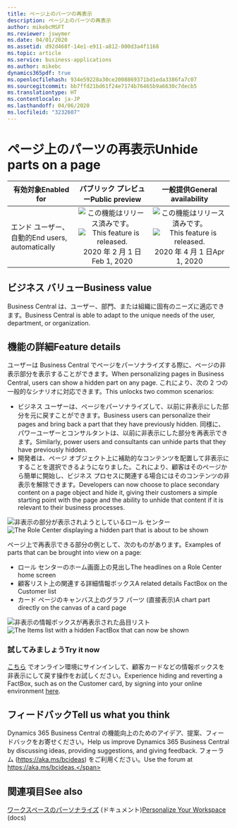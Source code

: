 ```yaml
---
title: ページ上のパーツの再表示
description: ページ上のパーツの再表示
author: mikebcMSFT
ms.reviewer: jswymer
ms.date: 04/01/2020
ms.assetid: d92d468f-14e1-e911-a812-000d3a4f1168
ms.topic: article
ms.service: business-applications
ms.author: mikebc
dynamics365pdf: true
ms.openlocfilehash: 934e59228a30ce2008869371bd1eda3386fa7c07
ms.sourcegitcommit: bb7ffd21bd61f24e7174b76465b9a6630c7decb5
ms.translationtype: HT
ms.contentlocale: ja-JP
ms.lasthandoff: 04/06/2020
ms.locfileid: "3232607"
---
```

# <a name="unhide-parts-on-a-page"></a><span data-ttu-id="7668b-103">ページ上のパーツの再表示</span><span class="sxs-lookup"><span data-stu-id="7668b-103">Unhide parts on a page</span></span>


| <span data-ttu-id="7668b-104">有効対象</span><span class="sxs-lookup"><span data-stu-id="7668b-104">Enabled for</span></span>    |  <span data-ttu-id="7668b-105">パブリック プレビュー</span><span class="sxs-lookup"><span data-stu-id="7668b-105">Public preview</span></span> | <span data-ttu-id="7668b-106">一般提供</span><span class="sxs-lookup"><span data-stu-id="7668b-106">General availability</span></span> | 
| ---------- | :----------: |:----------: |
|<span data-ttu-id="7668b-107">エンド ユーザー、自動的</span><span class="sxs-lookup"><span data-stu-id="7668b-107">End users, automatically</span></span>|<span data-ttu-id="7668b-108">![この機能はリリース済みです。](/dynamics365-release-plan/media/green-checkmark.png "この機能はリリース済みです。")</span><span class="sxs-lookup"><span data-stu-id="7668b-108">![This feature is released.](/dynamics365-release-plan/media/green-checkmark.png "This feature is released.")</span></span> <span data-ttu-id="7668b-109">2020 年 2 月 1 日</span><span class="sxs-lookup"><span data-stu-id="7668b-109">Feb 1, 2020</span></span>| <span data-ttu-id="7668b-110">![この機能はリリース済みです。](/dynamics365-release-plan/media/green-checkmark.png "この機能はリリース済みです。")</span><span class="sxs-lookup"><span data-stu-id="7668b-110">![This feature is released.](/dynamics365-release-plan/media/green-checkmark.png "This feature is released.")</span></span> <span data-ttu-id="7668b-111">2020 年 4 月 1 日</span><span class="sxs-lookup"><span data-stu-id="7668b-111">Apr 1, 2020</span></span>|


## <a name="business-value"></a><span data-ttu-id="7668b-112">ビジネス バリュー</span><span class="sxs-lookup"><span data-stu-id="7668b-112">Business value</span></span>
<!-- bv start -->
<span data-ttu-id="7668b-113">Business Central は、ユーザー、部門、または組織に固有のニーズに適応できます。</span><span class="sxs-lookup"><span data-stu-id="7668b-113">Business Central is able to adapt to the unique needs of the user, department, or organization.</span></span>
<!-- bv end -->



## <a name="feature-details"></a><span data-ttu-id="7668b-114">機能の詳細</span><span class="sxs-lookup"><span data-stu-id="7668b-114">Feature details</span></span>
<!--feature detail start -->
<span data-ttu-id="7668b-115">ユーザーは Business Central でページをパーソナライズする際に、ページの非表示部分を表示することができます。</span><span class="sxs-lookup"><span data-stu-id="7668b-115">When personalizing pages in Business Central, users can show a hidden part on any page.</span></span> <span data-ttu-id="7668b-116">これにより、次の 2 つの一般的なシナリオに対応できます。</span><span class="sxs-lookup"><span data-stu-id="7668b-116">This unlocks two common scenarios:</span></span>

- <span data-ttu-id="7668b-117">ビジネス ユーザーは、ページをパーソナライズして、以前に非表示にした部分を元に戻すことができます。</span><span class="sxs-lookup"><span data-stu-id="7668b-117">Business users can personalize their pages and bring back a part that they have previously hidden.</span></span> <span data-ttu-id="7668b-118">同様に、パワーユーザーとコンサルタントは、以前に非表示にした部分を再表示できます。</span><span class="sxs-lookup"><span data-stu-id="7668b-118">Similarly, power users and consultants can unhide parts that they have previously hidden.</span></span>
- <span data-ttu-id="7668b-119">開発者は、ページ オブジェクト上に補助的なコンテンツを配置して非表示にすることを選択できるようになりました。これにより、顧客はそのページから簡単に開始し、ビジネス プロセスに関連する場合にはそのコンテンツの非表示を解除できます。</span><span class="sxs-lookup"><span data-stu-id="7668b-119">Developers can now choose to place secondary content on a page object and hide it, giving their customers a simple starting point with the page and the ability to unhide that content if it is relevant to their business processes.</span></span>

<span data-ttu-id="7668b-120">![非表示の部分が表示されようとしているロール センター](media/unhide-rolecenter-part.png "非表示の部分が表示されようとしているロール センター")</span><span class="sxs-lookup"><span data-stu-id="7668b-120">![The Role Center displaying a hidden part that is about to be shown](media/unhide-rolecenter-part.png "The Role Center displaying a hidden part that is about to be shown")</span></span>

<span data-ttu-id="7668b-121">ページ上で再表示できる部分の例として、次のものがあります。</span><span class="sxs-lookup"><span data-stu-id="7668b-121">Examples of parts that can be brought into view on a page:</span></span>

- <span data-ttu-id="7668b-122">ロール センターのホーム画面上の見出し</span><span class="sxs-lookup"><span data-stu-id="7668b-122">The headlines on a Role Center home screen</span></span>
- <span data-ttu-id="7668b-123">顧客リスト上の関連する詳細情報ボックス</span><span class="sxs-lookup"><span data-stu-id="7668b-123">A related details FactBox on the Customer list</span></span>
- <span data-ttu-id="7668b-124">カード ページのキャンバス上のグラフ パーツ (直接表示)</span><span class="sxs-lookup"><span data-stu-id="7668b-124">A chart part directly on the canvas of a card page</span></span>

<span data-ttu-id="7668b-125">![非表示の情報ボックスが再表示された品目リスト](media/hidden-factbox-on-items-list.png "非表示の情報ボックスが再表示された品目リスト")</span><span class="sxs-lookup"><span data-stu-id="7668b-125">![The Items list with a hidden FactBox that can now be shown](media/hidden-factbox-on-items-list.png "The Items list with a hidden FactBox that can now be shown")</span></span>   

### <a name="try-it-now"></a><span data-ttu-id="7668b-126">試してみましょう</span><span class="sxs-lookup"><span data-stu-id="7668b-126">Try it now</span></span>
<span data-ttu-id="7668b-127">[こちら](https://businesscentral.dynamics.com/?page=22) でオンライン環境にサインインして、顧客カードなどの情報ボックスを非表示にして戻す操作をお試しください。</span><span class="sxs-lookup"><span data-stu-id="7668b-127">Experience hiding and reverting a FactBox, such as on the Customer card, by signing into your online environment [here](https://businesscentral.dynamics.com/?page=22).</span></span>  
<!--feature detail end -->






## <a name="tell-us-what-you-think"></a><span data-ttu-id="7668b-128">フィードバック</span><span class="sxs-lookup"><span data-stu-id="7668b-128">Tell us what you think</span></span>
<span data-ttu-id="7668b-129">Dynamics 365 Business Central の機能向上のためのアイデア、提案、フィードバックをお寄せください。</span><span class="sxs-lookup"><span data-stu-id="7668b-129">Help us improve Dynamics 365 Business Central by discussing ideas, providing suggestions, and giving feedback.</span></span> <span data-ttu-id="7668b-130">フォーラム (https://aka.ms/bcideas) をご利用ください。</span><span class="sxs-lookup"><span data-stu-id="7668b-130">Use the forum at https://aka.ms/bcideas.</span></span>




## <a name="see-also"></a><span data-ttu-id="7668b-131">関連項目</span><span class="sxs-lookup"><span data-stu-id="7668b-131">See also</span></span>


<!--docs start-->
<span data-ttu-id="7668b-132">[ワークスペースのパーソナライズ](https://docs.microsoft.com/dynamics365/business-central/ui-personalization-user) (ドキュメント)</span><span class="sxs-lookup"><span data-stu-id="7668b-132">[Personalize Your Workspace](https://docs.microsoft.com/dynamics365/business-central/ui-personalization-user) (docs)</span></span>
<!--docs end-->

